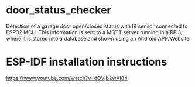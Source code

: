 # door_status_checker
Detection of a garage door open/closed status with IR sensor connected to ESP32 MCU. This information is sent to a MQTT server running in a RPi3, where it is stored into a database and shown using an Android APP/Website

# ESP-IDF installation instructions
https://www.youtube.com/watch?v=dOVjb2wXI84